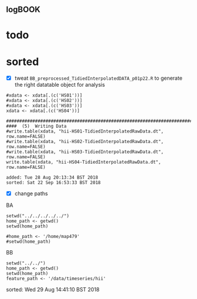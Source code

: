 logBOOK
---

# todo


# sorted



* [x] tweat `BB_preprocessed_TidiedInterpolatedDATA_p01p22.R`
	to generate the right datatable object for analysis
	
	


```
#xdata <- xdata[.(c('HS01'))]
#xdata <- xdata[.(c('HS02'))]
#xdata <- xdata[.(c('HS03'))]
xdata <- xdata[.(c('HS04'))]

################################################################################
####  (5)  Writing Data
#write.table(xdata, "hii-HS01-TidiedInterpolatedRawData.dt", row.name=FALSE)
#write.table(xdata, "hii-HS02-TidiedInterpolatedRawData.dt", row.name=FALSE)
#write.table(xdata, "hii-HS03-TidiedInterpolatedRawData.dt", row.name=FALSE)
write.table(xdata, "hii-HS04-TidiedInterpolatedRawData.dt", row.name=FALSE)
```





	added: Tue 28 Aug 20:13:34 BST 2018   
	sorted: Sat 22 Sep 16:53:33 BST 2018


* [x] change paths


BA
```
setwd("../../../../../")
home_path <- getwd()
setwd(home_path)

#home_path <- '/home/map479'
#setwd(home_path)
```


BB

```
setwd("../../")
home_path <- getwd()
setwd(home_path)
feature_path <- '/data/timeseries/hii'
```


sorted: Wed 29 Aug 14:41:10 BST 2018



